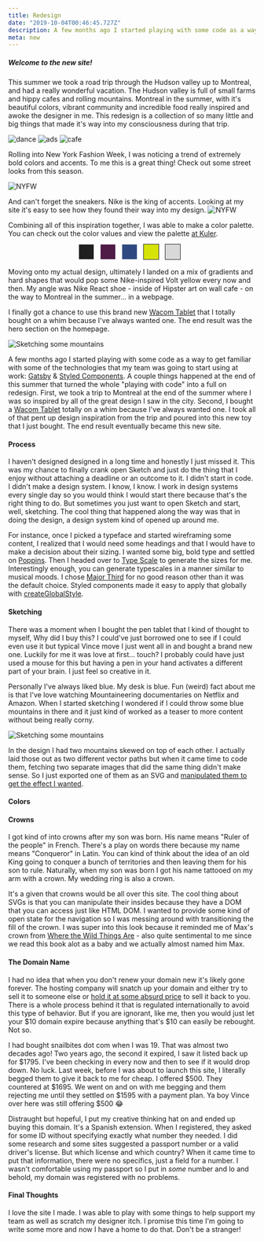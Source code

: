 ```yaml
---
title: Redesign
date: "2019-10-04T00:46:45.727Z"
description: A few months ago I started playing with some code as a way to get familiar with some of the technologies that my team was going to start using at work - Gatsby & Styled Components. A couple things happened at the end of this summer that turned the whole “playing with code” into a full on redesign. First, we took a trip to Montreal at the end of the summer where I was so inspired by all of the great design I saw in the city. Second, I bought a Wacom Tablet totally on a whim because I’ve always wanted one. I took all of that pent up design inspiration from the trip and poured into this new toy that I just bought. The end result eventually became this new site.
meta: new
---
```


##### Welcome to the new site!

This summer we took a road trip through the Hudson valley up to Montreal, and had a really wonderful vacation. The Hudson valley is full of small farms and hippy cafes and rolling mountains. Montreal in the summer, with it's beautiful colors, vibrant community and incredible food really inspired and awoke the designer in me. This redesign is a collection of so many little and big things that made it's way into my consciousness during that trip.

![dance](./dance.png)
![ads](./ads.png)
![cafe](./cafe.png)

Rolling into New York Fashion Week, I was noticing a trend of extremely bold colors and accents. To me this is a great thing! Check out some street looks from this season.

![NYFW](./nyfw.png)

And can't forget the sneakers. Nike is the king of accents. Looking at my site it's easy to see how they found their way into my design.
![NYFW](./react.jpg)

Combining all of this inspiration together, I was able to make a color palette. You can check out the color values and view the palette [at Kuler](https://color.adobe.com/Redesign-color-theme-13425637).

<style>
/* Color Theme Swatches in Hex */
.Redesign-1-hex { background-color: #202020; }
.Redesign-2-hex { background-color: #4F1C48; }
.Redesign-3-hex { background-color: #304A81; }
.Redesign-4-hex { background-color: #D6E307; }
.Redesign-5-hex { background-color: #D8D8D8; }
.box { margin-right: 10px; display: inline-block; width: 30px; height: 30px;}
</style>

<div style="text-align: center">
    <div class="box Redesign-1-hex"></div>
    <div class="box Redesign-2-hex"></div>
    <div class="box Redesign-3-hex"></div>
    <div class="box Redesign-4-hex" style="outline: 1px solid #202020"></div>
    <div class="box Redesign-5-hex" style="outline: 1px solid #202020"></div>    
</div>

Moving onto my actual design, ultimately I landed on a mix of gradients and hard shapes that would pop some Nike-inspired Volt yellow every now and then. My angle was Nike React shoe - inside of Hipster art on wall cafe - on the way to Montreal in the summer... in a webpage.

I finally got a chance to use this brand new [Wacom Tablet](https://www.amazon.com/Wacom-Wireless-Software-Pistachio-CTL4100WLE0/dp/B079J7DCXN/) that I totally bought on a whim because I've always wanted one. The end result was the hero section on the homepage.

![Sketching some mountains](./sketch-mountains.png)




A few months ago I started playing with some code as a way to get familiar with some of the technologies that my team was going to start using at work: [Gatsby](https://www.gatsbyjs.org/) & [Styled Components](styled-components.com/). A couple things happened at the end of this summer that turned the whole "playing with code" into a full on redesign. First, we took a trip to Montreal at the end of the summer where I was so inspired by all of the great design I saw in the city. Second, I bought a [Wacom Tablet](https://www.amazon.com/Wacom-Wireless-Software-Pistachio-CTL4100WLE0/dp/B079J7DCXN/) totally on a whim because I've always wanted one. I took all of that pent up design inspiration from the trip and poured into this new toy that I just bought. The end result eventually became this new site.

#### Process

I haven't designed designed in a long time and honestly I just missed it. This was my chance to finally crank open Sketch and just do the thing that I enjoy without attaching a deadline or an outcome to it. I didn't start in code. I didn't make a design system. I know, I know. I work in design systems every single day so you would think I would start there because that's the right thing to do. But sometimes you just want to open Sketch and start, well, sketching. The cool thing that happened along the way was that in doing the design, a design system kind of opened up around me.

For instance, once I picked a typeface and started wireframing some content, I realized that I would need some headings and that I would have to make a decision about their sizing. I wanted some big, bold type and settled on [Poppins](https://fonts.google.com/specimen/Poppins). Then I headed over to [Type Scale](https://type-scale.com) to generate the sizes for me. Interestingly enough, you can generate typescales in a manner similar to musical moods. I chose [Major Third](https://en.wikipedia.org/wiki/Major_third) for no good reason other than it was the default choice. Styled components made it easy to apply that globally with [createGlobalStyle](https://www.styled-components.com/docs/api#createglobalstyle).

#### Sketching

There was a moment when I bought the pen tablet that I kind of thought to myself, Why did I buy this? I could've just borrowed one to see if I could even use it but typical Vince move I just went all in and bought a brand new one. Luckily for me it was love at first... touch? I probably could have just used a mouse for this but having a pen in your hand activates a different part of your brain. I just feel so creative in it.

Personally I've always liked blue. My desk is blue. Fun (weird) fact about me is that I've love watching Mountaineering documentaries on Netflix and Amazon. When I started sketching I wondered if I could throw some blue mountains in there and it just kind of worked as a teaser to more content without being really corny.

![Sketching some mountains](./sketch-mountains.png)

In the design I had two mountains skewed on top of each other. I actually laid those out as two different vector paths but when it came time to code them, fetching two separate images that did the same thing didn't make sense. So I just exported one of them as an SVG and [manipulated them to get the effect I wanted](https://github.com/snailbites/snailbites-gatsby/blob/master/src/components/mountainRange.js).

#### Colors



#### Crowns

I got kind of into crowns after my son was born. His name means "Ruler of the people" in French. There's a play on words there because my name means "Conqueror" in Latin. You can kind of think about the idea of an old King going to conquer a bunch of territories and then leaving them for his son to rule. Naturally, when my son was born I got his name tattooed on my arm with a crown. My wedding ring is also a crown.

It's a given that crowns would be all over this site. The cool thing about SVGs is that you can manipulate their insides because they have a DOM that you can access just like HTML DOM. I wanted to provide some kind of open state for the navigation so I was messing around with transitioning the fill of the crown. I was super into this look because it reminded me of Max's crown from [Where the Wild Things Are](https://en.wikipedia.org/wiki/Where_the_Wild_Things_Are) - also quite sentimental to me since we read this book alot as a baby and we actually almost named him Max.

#### The Domain Name

I had no idea that when you don't renew your domain new it's likely gone forever. The hosting company will snatch up your domain and either try to sell it to someone else or [hold it at some absurd price](https://www.namepros.com/threads/held-hostage-by-huge-domains-advice.1023392/) to sell it back to you. There is a whole process behind it that is regulated internationally to avoid this type of behavior. But if you are ignorant, like me, then you would just let your $10 domain expire because anything that's $10 can easily be rebought. Not so.

I had bought snailbites dot com when I was 19. That was almost two decades ago! Two years ago, the second it expired, I saw it listed back up for $1795. I've been checking in every now and then to see if it would drop down. No luck. Last week, before I was about to launch this site, I literally begged them to give it back to me for cheap. I offered $500. They countered at $1695. We went on and on with me begging and them rejecting me until they settled on $1595 with a payment plan. Ya boy Vince over here was still offering \$500 😂

Distraught but hopeful, I put my creative thinking hat on and ended up buying this domain. It's a Spanish extension. When I registered, they asked for some ID without specifying exactly what number they needed. I did some research and some sites suggested a passport number or a valid driver's license. But which license and which country? When it came time to put that information, there were no specifics, just a field for a number. I wasn't comfortable using my passport so I put in _some_ number and lo and behold, my domain was registered with no problems.

#### Final Thoughts

I love the site I made. I was able to play with some things to help support my team as well as scratch my designer itch. I promise this time I'm going to write some more and now I have a home to do that. Don't be a stranger!
